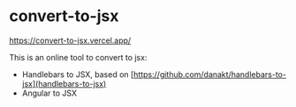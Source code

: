 # convert-to-jsx

https://convert-to-jsx.vercel.app/

This is an online tool to convert to jsx:

- Handlebars to JSX, based on [https://github.com/danakt/handlebars-to-jsx](handlebars-to-jsx)
- Angular to JSX
